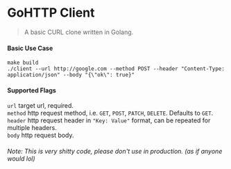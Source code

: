 # GoHTTP Client  
  > A basic CURL clone written in Golang.
  
#### Basic Use Case  
`make build`\
`./client --url http://google.com --method POST --header "Content-Type: application/json" --body "{\"ok\": true}"`

#### Supported Flags
`url` target url, required.\
`method` http request method, i.e. `GET`, `POST`, `PATCH`, `DELETE`. Defaults to `GET`.\
`header` http request header in `"Key: Value"` format, can be repeated for multiple headers.\
`body` http request body.


###### Note: This is very shitty code, please don't use in production. (as if anyone would lol)
